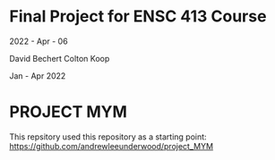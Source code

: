 # Final Project for ENSC 413 Course
2022 - Apr - 06


David Bechert
Colton Koop

Jan - Apr 2022

# PROJECT MYM
This repsitory used this repository as a starting point:
https://github.com/andrewleeunderwood/project_MYM
